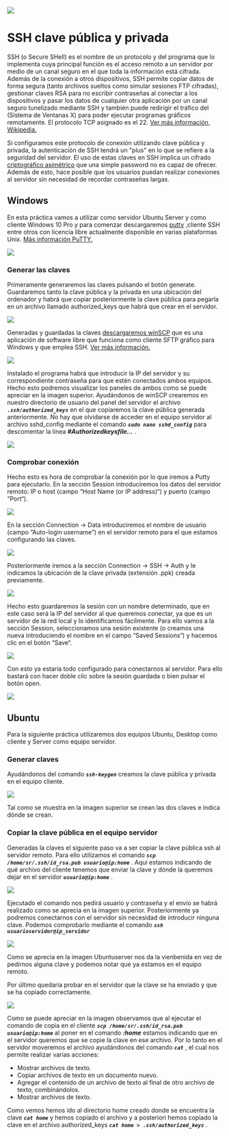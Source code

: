
![](capturas/logo.png)

# SSH clave pública y privada

SSH (o Secure SHell) es el nombre de un protocolo y del programa que lo implementa cuya principal función es el acceso 
remoto a un servidor por medio de un canal seguro en el que toda la información está cifrada. Además de la conexión a 
otros dispositivos, SSH permite copiar datos de forma segura (tanto archivos sueltos como simular sesiones FTP cifradas),
gestionar claves RSA para no escribir contraseñas al conectar a los dispositivos y pasar los datos de cualquier otra 
aplicación por un canal seguro tunelizado mediante SSH y también puede redirigir el tráfico del (Sistema de Ventanas X) 
para poder ejecutar programas gráficos remotamente. El protocolo TCP asignado es el 22. [Ver más información, Wikipedia.](https://es.wikipedia.org/wiki/Secure_Shell)

Si configuramos este protocolo de conexión utilizando clave pública y privada, la autenticación de SSH tendrá un "plus" 
en lo que se refiere a la seguridad del servidor. El uso de estas claves en SSH implica un cifrado [criptográfico asimétrico](https://es.wikipedia.org/wiki/Criptograf%C3%ADa_asim%C3%A9trica)
que una simple password no es capaz de ofrecer. Además de esto, hace posible que los usuarios puedan realizar conexiones
al servidor sin necesidad de recordar contraseñas largas.

## Windows

En esta práctica vamos a utilizar como servidor Ubuntu Server y como cliente Windows 10 Pro y para comenzar descargaremos 
[putty](https://www.ssh.com/ssh/putty/download#sec-Download-PuTTY-installation-package-for-Windows) ,cliente SSH entre 
otros con licencia libre actualmente disponible en varias plataformas Unix. [Más información PuTTY.](https://www.google.com/search?q=putty&oq=putty++&aqs=chrome..69i57j0j35i39l2j0l2.3415j1j8&sourceid=chrome&ie=UTF-8)

![](capturas/puttyGem.PNG)

### Generar las claves

Primeramente generaremos las claves pulsando el botón generate. Guardaremos tanto la clave pública y la privada 
en una ubicación del ordenador y habrá que copiar posteriormente la clave pública para pegarla en un archivo llamado
authorized_keys que habrá que crear en el servidor. 

![](capturas/generarKey.PNG)

Generadas y guardadas la claves [descargaremos winSCP](https://winscp.net/eng/download.php) que es una aplicación de 
software libre que funciona como cliente SFTP gráfico para Windows y que emplea SSH. [Ver más información.](https://es.wikipedia.org/wiki/WinSCP)

![](capturas/windscp.PNG)

Instalado el programa habrá que introducir la IP del servidor y su correspondiente contraseña para que estén conectados
ambos equipos. Hecho esto podremos visualizar los paneles de ambos como se puede apreciar en la imagen superior. 
Ayudándonos de winSCP crearemos en nuestro directorio de usuario del panel del servidor el archivo ***`.ssh/authorized_keys`*** 
en el que copiaremos la clave pública generada anteriormente. No hay que olvidarse de acceder en el equipo
servidor al archivo sshd_config mediante el comando ***`sudo nano sshd_config`*** para descomentar la línea 
***#Authorizedkeysfile...*** .

![](capturas/descomentarSshconfig.PNG)

### Comprobar conexión

Hecho esto es hora de comprobar la conexión por lo que iremos a Putty para ejecutarlo. En la sección Session introduciremos los
datos del servidor remoto: IP o host (campo “Host Name (or IP address)“) y puerto (campo “Port“).

![](capturas/conexionEjecPutty.PNG)

En la sección Connection -> Data introduciremos el nombre de usuario (campo “Auto-login username”) en el servidor remoto para 
el que estamos configurando las claves.

![](capturas/conecctiondata.PNG)

Posteriormente iremos a  la sección Connection -> SSH -> Auth y le indicamos la ubicación de la clave privada (extensión .ppk) 
creada previamente.

![](capturas/ubicacionClavePrivada.PNG)

Hecho esto guardaremos la sesión con un nombre determinado, que en este caso será la IP del servidor al que queremos 
conectar, ya que es un servidor de la red local y lo identificamos fácilmente. Para ello vamos a la sección Session, seleccionamos
una sesión existente (o creamos una nueva introduciendo el nombre en el campo “Saved Sessions“) y hacemos clic en el botón “Save“.

![](capturas/saveSession.PNG)

Con esto ya estaría todo configurado para conectarnos al servidor. Para ello bastará con hacer doble clic sobre la sesión 
guardada o bien pulsar el botón open.

![](capturas/comprobarConexion.PNG)

## Ubuntu

Para la siguiente práctica utilizaremos dos equipos Ubuntu, Desktop como cliente y Server como equipo servidor. 

### Generar claves

Ayudándonos del comando ***`ssh-keygen`*** creamos la clave pública y privada en el equipo cliente.

![](capturas/ubuntuKeys.PNG)

Tal como se muestra en la imagen superior se crean las dos claves e indica dónde se crean.

### Copiar la clave pública en el equipo servidor

Generadas la claves el siguiente paso va a ser copiar la clave pública ssh al servidor remoto. Para ello utilizamos el comando
***`scp /home/sr/.ssh/id_rsa.pub usuario@ip:home`*** . Aquí estamos indicando de qué archivo del cliente tenemos que enviar
la clave y dónde la queremos dejar en el servidor  ***`usuario@ip:home`*** .

![](capturas/envioClaveUbuntu.PNG)

Ejecutado el comando nos pedirá usuario y contraseña y el envío se habrá realizado como se aprecia en la imagen superior.
Posteriormente ya podremos conectarnos con el servidor sin necesidad de introducir ninguna clave. Podemos comprobarlo mediante
el comando ***`ssh usuarioservidor@ip_servidor`*** 

![](capturas/conexionSin.PNG)

Como se aprecia en la imagen Ubuntuserver nos da la vienbenida en vez de pedirnos alguna clave y podemos notar que ya estamos
en el equipo remoto.

Por último quedaría probar en el servidor que la clave se ha enviado y que se ha copiado correctamente.

![](capturas/comprobacionServidor.PNG)

Como se puede apreciar en la imagen observamos que al ejecutar el comando de copia en el cliente ***`scp /home/sr/.ssh/id_rsa.pub usuario@ip:home`***
al poner en el comando ***:home*** estamos indicando que en el servidor queremos que se copie la clave en ese archivo. 
Por lo tanto en el servidor moveremos el archivo ayudándonos del comando ***`cat`*** , el cual nos permite realizar varias 
acciones:
* Mostrar archivos de texto.
* Copiar archivos de texto en un documento nuevo.
* Agregar el contenido de un archivo de texto al final de otro archivo de texto, combinándolos.
* Mostrar archivos de texto.

Como vemos hemos ido al directorio home creado donde se encuentra la clave ***`cat home`*** y hemos copiado el archivo y
a posteriori hemos copiado la clave en el archivo authorized_keys ***`cat home > .ssh/authorized_keys`*** . 





